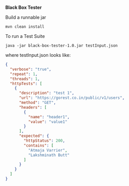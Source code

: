 ****Black Box Tester****

Build a runnable jar

`mvn clean install`

To run a Test Suite

`java -jar black-box-tester-1.0.jar testInput.json`

where testInput.json looks like:
```json
{
  "verbose": "true",
  "repeat": 1,
  "threads": 1,
  "httpTests": [
    {
      "description": "test 1",
      "url": "https://gorest.co.in/public/v1/users",
      "method": "GET",
      "headers": [
        {
          "name": "header1",
          "value": "value1"
        }
      ],
      "expected": {
        "httpStatus": 200,
        "contains": [
          "Atmaja Varrier",
          "Lakshminath Butt"
        ]
      }
    }
  ]
}
```